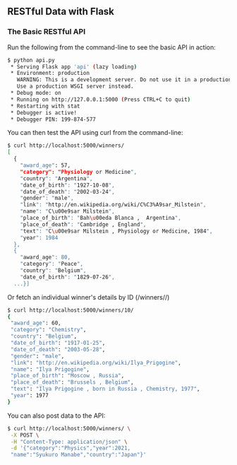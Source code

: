 ## RESTful Data with Flask

### The Basic RESTful API

Run the following from the command-line to see the basic API in action:

```bash
$ python api.py
 * Serving Flask app 'api' (lazy loading)
 * Environment: production
   WARNING: This is a development server. Do not use it in a production deployment.
   Use a production WSGI server instead.
 * Debug mode: on
 * Running on http://127.0.0.1:5000 (Press CTRL+C to quit)
 * Restarting with stat
 * Debugger is active!
 * Debugger PIN: 199-874-577
```

You can then test the API using curl from the command-line:

```bash
$ curl http://localhost:5000/winners/
[
  {
    "award_age": 57,
    "category": "Physiology or Medicine",
    "country": "Argentina",
    "date_of_birth": "1927-10-08",
    "date_of_death": "2002-03-24",
    "gender": "male",
    "link": "http://en.wikipedia.org/wiki/C%C3%A9sar_Milstein",
    "name": "C\u00e9sar Milstein",
    "place_of_birth": "Bah\u00eda Blanca ,  Argentina",
    "place_of_death": "Cambridge , England",
    "text": "C\u00e9sar Milstein , Physiology or Medicine, 1984",
    "year": 1984
  },
  {
    "award_age": 80,
    "category": "Peace",
    "country": "Belgium",
    "date_of_birth": "1829-07-26",
  ...}]
```

Or fetch an individual winner's details by ID (/winners/<ID>/)

```bash
$ curl http://localhost:5000/winners/10/
{
 "award_age": 60,
 "category": "Chemistry",
 "country": "Belgium",
 "date_of_birth": "1917-01-25",
 "date_of_death": "2003-05-28",
 "gender": "male",
 "link": "http://en.wikipedia.org/wiki/Ilya_Prigogine",
 "name": "Ilya Prigogine",
 "place_of_birth": "Moscow , Russia",
 "place_of_death": "Brussels , Belgium",
 "text": "Ilya Prigogine , born in Russia , Chemistry, 1977",
 "year": 1977
}
```

You can also post data to the API:

```bash
$ curl http://localhost:5000/winners/ \
 -X POST \
 -H "Content-Type: application/json" \
 -d '{"category":"Physics","year":2021,
 "name":"Syukuro Manabe","country":"Japan"}'
```
